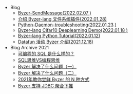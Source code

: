 - Blog
    - [Byzer-SendMessage(2022.02.07 )](/public/blog/zh-cn/2022-02-07-Byzer-SendMessage.md)
    - [介绍 Byzer-lang 文件系统插件(2022.01.28)](/public/blog/zh-cn/2022-01-28-Introduction-into-CustomFS.md)
    - [Python-Daemon-troubleshooting(2022.01.23 )](/public/blog/zh-cn/2022-01-23-Python-Daemon-troubleshooting.md)
    - [Byzer-lang Cifar10 Deeplearning Demo(2022.01.18 )](/public/blog/zh-cn/2022-01-18-byzer-lang-cifar10-deeplearning.md)
    - [Byzer-lang Python Tutorial(2022.01.12)](/public/blog/zh-cn/2022-01-12-python-in-byzer-tutorial.md)
    - [Datafun 活动 Byzer 介绍(2021.12.18)](/public/blog/zh-cn/2021-12-18-datafun-byzer.md)
- Blog Archive 2021
    - [可编程的 SQL 是什么样的？](/public/blog_archive_2021/可编程的SQL是什么样的.md)
    - [SQL思维VS编程思维](/public/blog_archive_2021/SQL思维VS编程思维.md)
    - [Byzer 解决了什么问题（一）](/public/blog_archive_2021/Byzer解决了什么问题.md)
    - [Byzer 解决了什么问题（二）](/public/blog_archive_2021/Byzer解决了什么问题2.md)
    - [2021年教你尝鲜 Byzer 的 N 种方式](/public/blog_archive_2021/2021年教你尝鲜Byzer的N种方式.md)
    - [Byzer 支持 JDBC 聚合下推](/public/blog_archive_2021/Byzer支持JDBC聚合下推.md)

